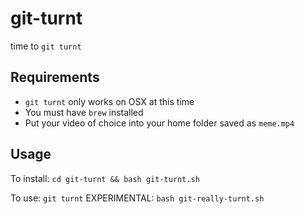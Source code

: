 # git-turnt
time to `git turnt`

## Requirements
 - `git turnt` only works on OSX at this time
 - You must have `brew` installed 
 - Put your video of choice into your home folder saved as `meme.mp4`

## Usage

To install:
`cd git-turnt && bash git-turnt.sh`

To use: `git turnt`
EXPERIMENTAL: `bash git-really-turnt.sh`
